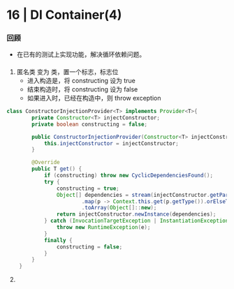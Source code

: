 # 16 | DI Container(4)

### 回顾

- 在已有的测试上实现功能，解决循环依赖问题。


####  
1. 匿名类 变为 类，置一个标志，标志位
   - 进入构造是，将 constructing 设为 true
   - 结束构造时，将 constructing 设为 false
   - 如果进入时，已经在构造中，则 throw exception
```java
class ConstructorInjectionProvider<T> implements Provider<T>{
        private Constructor<T> injectConstructor;
        private boolean constructing = false;

        public ConstructorInjectionProvider(Constructor<T> injectConstructor) {
            this.injectConstructor = injectConstructor;
        }

        @Override
        public T get() {
            if (constructing) throw new CyclicDependenciesFound();
            try {
                constructing = true;
                Object[] dependencies = stream(injectConstructor.getParameters())
                        .map(p -> Context.this.get(p.getType()).orElseThrow(() -> new DependencyNotFoundException()))
                        .toArray(Object[]::new);
                return injectConstructor.newInstance(dependencies);
            } catch (InvocationTargetException | InstantiationException | IllegalAccessException e) {
                throw new RuntimeException(e);
            }
            finally {
                constructing = false;
            }
        }
    }
```
2. 